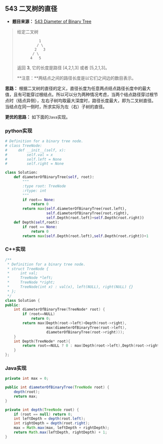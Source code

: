 ## 543 二叉树的直径

* **题目来源：** [543 Diameter of Binary Tree](https://leetcode-cn.com/problems/diameter-of-binary-tree/)

> 给定二叉树
>
> ```
>           1
>          / \
>         2   3
>        / \     
>       4   5    
> ```
>
> 返回 **3**, 它的长度是路径 [4,2,1,3] 或者 [5,2,1,3]。
>
> **注意：**两结点之间的路径长度是以它们之间边的数目表示。

**思路：** 根据二叉树的直径的定义，直径长度为任意两点结点路径长度中的最大值，且有可能穿过根结点。所以可以分为两种情况考虑，当两个结点路径穿过根节点时（结点异侧），左右子树均取最大深度时，路径长度最大，即为二叉树直径。当结点在同一侧时，所求实际为左（右）子树的直径。

**更优的思路：** 如下面的`Java`实现。

### python实现

```python
# Definition for a binary tree node.
# class TreeNode:
#     def __init__(self, x):
#         self.val = x
#         self.left = None
#         self.right = None

class Solution:
    def diameterOfBinaryTree(self, root):
        """
        :type root: TreeNode
        :rtype: int
        """
        if root== None:
            return 0
        return max(self.diameterOfBinaryTree(root.left),
                   self.diameterOfBinaryTree(root.right),
                   self.Depth(root.left)+self.Depth(root.right))
    def Depth(self,root):
        if root == None:
            return 0
        return max(self.Depth(root.left),self.Depth(root.right))+1
```

### C++实现

```C++
/**
 * Definition for a binary tree node.
 * struct TreeNode {
 *     int val;
 *     TreeNode *left;
 *     TreeNode *right;
 *     TreeNode(int x) : val(x), left(NULL), right(NULL) {}
 * };
 */
class Solution {
public:
    int diameterOfBinaryTree(TreeNode* root) {
        if (root==NULL)
            return 0;
        return max(Depth(root->left)+Depth(root->right),
                   max(diameterOfBinaryTree(root->left),
                   diameterOfBinaryTree(root->right)));
    }
    int Depth(TreeNode* root){
        return root==NULL ? 0 : max(Depth(root->left),Depth(root->right))+1;
    }
};
```

###  Java实现

```Java
private int max = 0;

public int diameterOfBinaryTree(TreeNode root) {
    depth(root);
    return max;
}

private int depth(TreeNode root) {
    if (root == null) return 0;
    int leftDepth = depth(root.left);
    int rightDepth = depth(root.right);
    max = Math.max(max, leftDepth + rightDepth);
    return Math.max(leftDepth, rightDepth) + 1;
}
```

